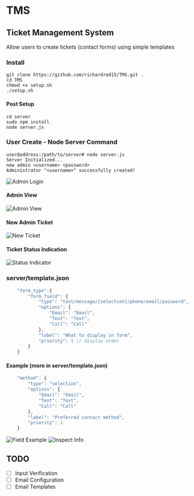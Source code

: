# TMS

## Ticket Management System
Allow users to create tickets (contact forms) using simple templates

### Install
```
git clone https://github.com/richardred15/TMS.git .
cd TMS
chmod +x setup.sh
./setup.sh
```
#### Post Setup
```
cd server
sudo npm install
node server.js
```

### User Create - Node Server Command
```
user@address:/path/to/server# node server.js
Server Initialized...
new admin <username> <password>
Administrator "<username>" successfully created!
```
![Admin Login](https://i.imgur.com/a9nfrCj.png)
#### Admin View
![Admin View](https://i.imgur.com/pAJeQp5.png)
#### New Admin Ticket
![New Ticket](https://i.imgur.com/zJEOZMf.png)
#### Ticket Status Indication
![Status Indicator](https://i.imgur.com/OiMqrKQ.gif)
### server/template.json
```javascript
    "form_type":{
        "form_field": {
            "type": "text/message/[selection]/phone/email/password",
            "options": {
                "Email": "Email",
                "Text": "Text",
                "Call": "Call"
            },
            "label": "What to display in form",
            "priority": 1 // display order
        }
    }
```
#### Example (more in server/template.json)
```javascript
    "method": {
        "type": "selection",
        "options": {
            "Email": "Email",
            "Text": "Text",
            "Call": "Call"
        },
        "label": "Preferred contact method",
        "priority": 1
    }
```
![Field Example](https://i.imgur.com/41ZCdTN.png)
![Inspect Info](https://i.imgur.com/tCxFDnY.png)

## TODO
- [ ] Input Verification
- [ ] Email Configuration
- [ ] Email Templates
